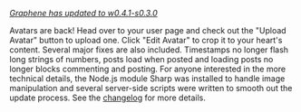 *[Graphene has updated to w0.4.1-s0.3.0](http://gra.phene.co)*

Avatars are back! Head over to your user page and check out the "Upload Avatar" button to upload one. Click "Edit Avatar" to crop it to your heart's content.
Several major fixes are also included. Timestamps no longer flash long strings of numbers, posts load when posted and loading posts no longer blocks commenting and posting.
For anyone interested in the more technical details, the Node.js module Sharp was installed to handle image manipulation and several server-side scripts were written to smooth out the update process.
See the [changelog](http://gra.phene.co/changes) for more details.